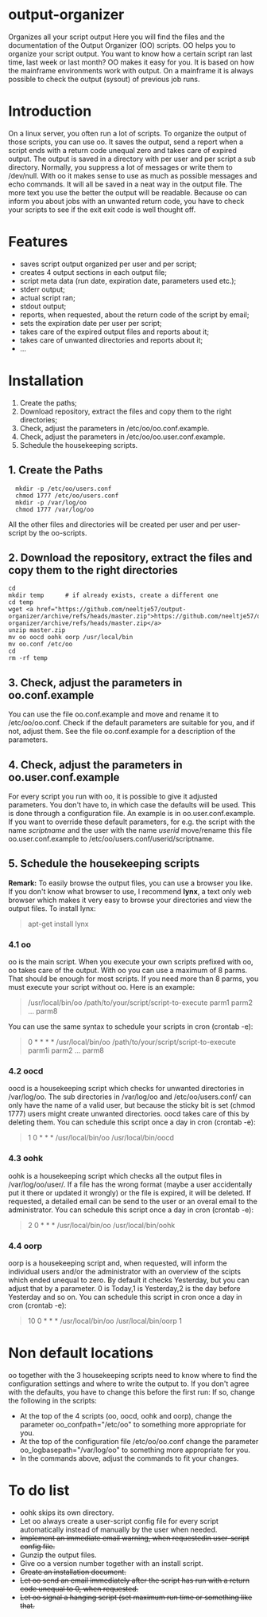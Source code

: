# output-organizer
Organizes all your script output
Here you will find the files and the documentation of the Output Organizer (OO) scripts. OO helps you to organize your script output. You want to know how a certain script ran last time, last week or last month? OO makes it easy for you. It is based on how the mainframe environments work with output. On a mainframe it is always possible to check the output (sysout) of previous job runs.
# Introduction
On a linux server, you often run a lot of scripts. To organize the output of those scripts, you can use oo. It saves the output, send a report when a script ends with a return code unequal zero and takes care of expired output. The output is saved in a directory with per user and per script a sub directory. Normally, you suppress a lot of messages or write them to /dev/null. With oo it makes sense to use as much as possible messages and echo commands. It will all be saved in a neat way in the output file. The more text you use the better the output will be readable. Because oo can inform you about jobs with an unwanted return code, you have to check your scripts to see if the exit exit code is well thought off.
# Features
* saves script output organized per user and per script;
* creates 4 output sections in each output file;
* script meta data (run date, expiration date, parameters used etc.);
* stderr output;
* actual script ran;
* stdout output;
* reports, when requested, about the return code of the script by email;
* sets the expiration date per user per script;
* takes care of the expired output files and reports about it;
* takes care of unwanted directories and reports about it;
* ...
# Installation
1. Create the paths;
2. Download repository, extract the files and copy them to the right directories;
3. Check, adjust the parameters in /etc/oo/oo.conf.example.
4. Check, adjust the parameters in /etc/oo/oo.user.conf.example.
5. Schedule the housekeeping scripts.

## 1. Create the Paths
~~~~
  mkdir -p /etc/oo/users.conf
  chmod 1777 /etc/oo/users.conf
  mkdir -p /var/log/oo
  chmod 1777 /var/log/oo
~~~~
All the other files and directories will be created per user and per user-script by the oo-scripts.
## 2. Download the repository, extract the files and copy them to the right directories
~~~~
cd
mkdir temp      # if already exists, create a different one
cd temp
wget <a href="https://github.com/neeltje57/output-organizer/archive/refs/heads/master.zip">https://github.com/neeltje57/output-organizer/archive/refs/heads/master.zip</a>
unzip master.zip
mv oo oocd oohk oorp /usr/local/bin
mv oo.conf /etc/oo
cd
rm -rf temp
~~~~
## 3. Check, adjust the parameters in oo.conf.example
You can use the file oo.conf.example and move and rename it to /etc/oo/oo.conf. Check if the default parameters are suitable for you, and if not, adjust them. See the file oo.conf.example for a description of the parameters.
## 4. Check, adjust the parameters in oo.user.conf.example
For every script you run with oo, it is possible to give it adjusted parameters. You don't have to, in which case the defaults will be used. This is done through a configuration file. An example is in oo.user.conf.example. If you want to override these default parameters, for e.g. the script with the name *scriptname* and the user with the name *userid* move/rename this file oo.user.conf.example to /etc/oo/users.conf/userid/scriptname.
## 5. Schedule the housekeeping scripts
**Remark:** To easily browse the output files, you can use a browser you like. If you don't know what browser to use, I recommend **lynx**, a text only web browser which makes it very easy to browse your directories and view the output files. To install lynx:
> apt-get install lynx
### 4.1 oo
oo is the main script. When you execute your own scripts prefixed with oo, oo takes care of the output. With oo you can use a maximum of 8 parms. That should be enough for most scripts. If you need more than 8 parms, you must execute your script without oo. Here is an example:
> /usr/local/bin/oo /path/to/your/script/script-to-execute parm1 parm2 ... parm8

You can use the same syntax to schedule your scripts in cron (crontab -e):

> 0 * * * * /usr/local/bin/oo /path/to/your/script/script-to-execute parm1i parm2 ... parm8
### 4.2 oocd
oocd is a housekeeping script which checks for unwanted directories in /var/log/oo. The sub directories in /var/log/oo and /etc/oo/users.conf/ can only have the name of a valid user, but because the sticky bit is set (chmod 1777) users might create unwanted directories. oocd takes care of this by deleting them. You can schedule this script once a day in cron (crontab -e):
> 1 0 * * * /usr/local/bin/oo /usr/local/bin/oocd
### 4.3 oohk
oohk is a housekeeping script which checks all the output files in /var/log/oo/user/. If a file has the wrong format (maybe a user accidentally put it there or updated it wrongly) or the file is expired, it will be deleted. If requested, a detailed email can be send to the user or an overal email to the administrator. You can schedule this script once a day in cron (crontab -e):
> 2 0 * * * /usr/local/bin/oo /usr/local/bin/oohk
### 4.4 oorp
oorp is a housekeeping script and, when requested, will inform the individual users and/or the administrator with an overview of the scipts which ended unequal to zero. By default it checks Yesterday, but you can adjust that by a parameter. 0 is Today,1 is Yesterday,2 is the day before Yesterday and so on. You can schedule this script in cron once a day in cron (crontab -e):
> 10 0 * * * /usr/local/bin/oo /usr/local/bin/oorp 1
# Non default locations
oo together with the 3 housekeeping scripts need to know where to find the configuration settings and where to write the output to. If you don't agree with the defaults, you have to change this before the first run: If so, change the following in the scripts:
* At the top of the 4 scripts (oo, oocd, oohk and oorp), change the parameter oo_confpath="/etc/oo" to something more appropriate for you.
* At the top of the configuration file /etc/oo/oo.conf change the parameter oo_logbasepath="/var/log/oo" to something more appropriate for you.
* In the commands above, adjust the commands to fit your changes.
# To do list
* oohk skips its own directory.
* Let oo always create a user-script config file for every script automatically instead of manually by the user when needed.
* ~~Implement an immediate email warning, when requestedin user-script config file.~~
* Gunzip the output files.
* Give oo a version number together with an install script.
* ~~Create an installation document.~~
* ~~Let oo send an email immediately after the script has run with a return code unequal to 0, when requested.~~
* ~~Let oo signal a hanging script (set maximum run time or something like that.~~
